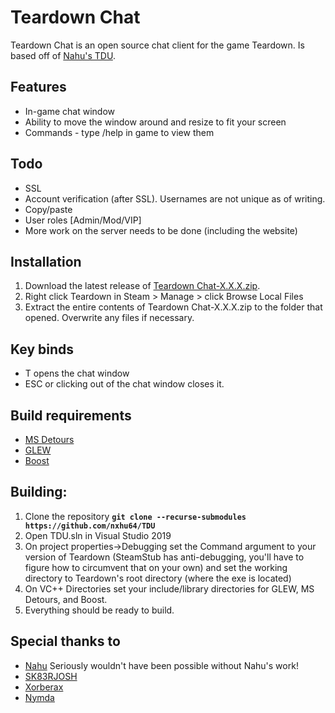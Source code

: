 # Teardown Chat
Teardown Chat is an open source chat client for the game Teardown. Is based off of [Nahu's TDU](https://github.com/nxhu64/TDU).

## Features
* In-game chat window
* Ability to move the window around and resize to fit your screen
* Commands - type /help in game to view them

## Todo
* SSL
* Account verification (after SSL). Usernames are not unique as of writing.
* Copy/paste
* User roles [Admin/Mod/VIP]
* More work on the server needs to be done (including the website)

## Installation
1. Download the latest release of [Teardown Chat-X.X.X.zip](http://github.com/kmcgurty/TDU/releases/latest).
2. Right click Teardown in Steam > Manage > click Browse Local Files
3. Extract the entire contents of Teardown Chat-X.X.X.zip to the folder that opened. Overwrite any files if necessary.

## Key binds
* T opens the chat window
* ESC or clicking out of the chat window closes it.

## Build requirements
* [MS Detours](https://github.com/microsoft/Detours)
* [GLEW](http://glew.sourceforge.net/)
* [Boost](https://github.com/boostorg/boost)

## Building:
1. Clone the repository **`git clone --recurse-submodules https://github.com/nxhu64/TDU`**
2. Open TDU.sln in Visual Studio 2019
3. On project properties->Debugging set the Command argument to your version of Teardown (SteamStub has anti-debugging, you'll have to figure how to circumvent that on your own) and set the working directory to Teardown's root directory (where the exe is located)
4. On VC++ Directories set your include/library directories for GLEW, MS Detours, and Boost.
5. Everything should be ready to build.

## Special thanks to
* [Nahu](https://github.com/nxhu64/) Seriously wouldn't have been possible without Nahu's work!
* [SK83RJOSH](https://github.com/SK83RJOSH)
* [Xorberax](https://github.com/ss-gnalvesteffer)
* [Nymda](https://github.com/nymda)
